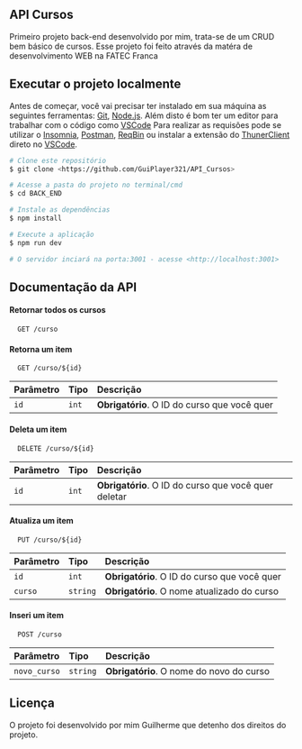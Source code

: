 ## API Cursos

Primeiro projeto back-end desenvolvido por mim, trata-se de um CRUD bem básico de cursos. 
Esse projeto foi feito através da matéra de desenvolvimento WEB na FATEC Franca

## Executar o projeto localmente

Antes de começar, você vai precisar ter instalado em sua máquina as seguintes ferramentas:
[Git](https://git-scm.com), [Node.js](https://nodejs.org/en/). 
Além disto é bom ter um editor para trabalhar com o código como [VSCode](https://code.visualstudio.com/)
Para realizar as requisões pode se utilizar o [Insomnia](https://insomnia.rest/download), [Postman](https://www.postman.com/), [ReqBin](https://reqbin.com/) ou instalar
a extensão do [ThunerClient](https://www.thunderclient.com/) direto no [VSCode](https://code.visualstudio.com/).

```bash
# Clone este repositório
$ git clone <https://github.com/GuiPlayer321/API_Cursos>

# Acesse a pasta do projeto no terminal/cmd
$ cd BACK_END

# Instale as dependências
$ npm install

# Execute a aplicação 
$ npm run dev

# O servidor inciará na porta:3001 - acesse <http://localhost:3001>
```

## Documentação da API

#### Retornar todos os cursos
```http
  GET /curso
```

#### Retorna um item
```http
  GET /curso/${id}
```

| Parâmetro   | Tipo       | Descrição                                   |
| :---------- | :--------- | :------------------------------------------ |
| `id`      | `int` | **Obrigatório**. O ID do curso que você quer |

#### Deleta um item
```http
  DELETE /curso/${id}
```

| Parâmetro   | Tipo       | Descrição                                   |
| :---------- | :--------- | :------------------------------------------ |
| `id`      | `int` | **Obrigatório**. O ID do curso que você quer deletar|

#### Atualiza um item
```http
  PUT /curso/${id}
```

| Parâmetro   | Tipo       | Descrição                                   |
| :---------- | :--------- | :------------------------------------------ |
| `id`      | `int` | **Obrigatório**. O ID do curso que você quer |
| `curso`      | `string` | **Obrigatório**. O nome atualizado do curso |

#### Inseri um item
```http
  POST /curso
```

| Parâmetro   | Tipo       | Descrição                                   |
| :---------- | :--------- | :------------------------------------------ |
| `novo_curso`      | `string` | **Obrigatório**. O nome do novo do curso |


## Licença
O projeto foi desenvolvido por mim Guilherme que detenho dos direitos do projeto.

